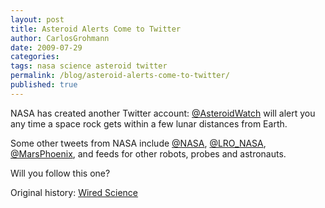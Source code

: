 ```yaml
---
layout: post
title: Asteroid Alerts Come to Twitter
author: CarlosGrohmann
date: 2009-07-29
categories: 
tags: nasa science asteroid twitter
permalink: /blog/asteroid-alerts-come-to-twitter/
published: true
---
```


NASA has created another Twitter account: [@AsteroidWatch](http://twitter.com/asteroidwatch) will alert you any time a space rock gets within a few lunar distances from Earth.   

Some other tweets from NASA include [@NASA](http://twitter.com/nasa), [@LRO_NASA](http://twitter.com/lro_NASA), [@MarsPhoenix](http://www.twitter.com/MarsPhoenix/), and feeds for other robots, probes and astronauts.  

Will you follow this one?  

Original history: [Wired Science](http://www.wired.com/wiredscience/2009/07/the-real-twitpocalypse-asteroid-alerts-come-to-twitter/)
